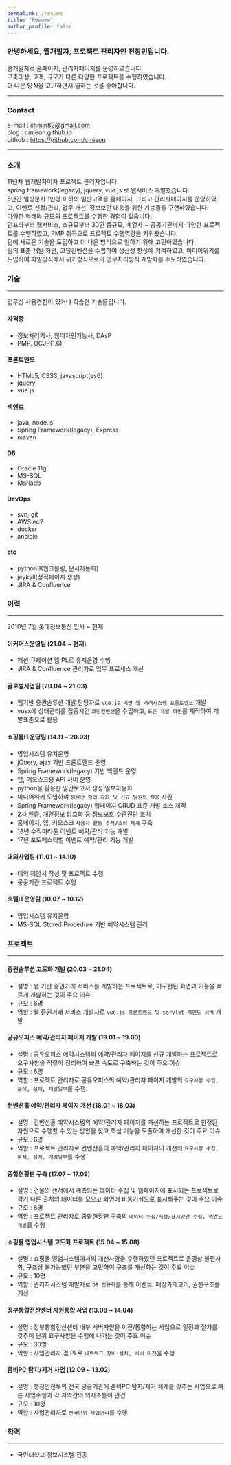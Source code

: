 ```yaml
---
permalink: /resume
title: "Resume"
author_profile: false
---
```


### 안녕하세요, 웹개발자, 프로젝트 관리자인 전창민입니다.   

웹개발자로 홈페이지, 관리자페이지를 운영하였습니다.   
구축대상, 고객, 규모가 다른 다양한 프로젝트를 수행하였습니다.   
더 나은 방식을 고민하면서 일하는 것을 좋아합니다.

---

### Contact
e-mail : chmin82@gmail.com   
blog : cmjeon.github.io   
github : https://github.com/cmjeon

---

### 소개

11년차 웹개발자이자 프로젝트 관리자입니다.   
spring framework(legacy), jquery, vue.js 로 웹서비스 개발했습니다.    
5년간 일방문자 1만명 이하의 일반고객용 홈페이지, 그리고 관리자페이지를 운영하였고, 이벤트 신청/관리, 업무 개선, 정보보안 대응을 위한 기능들을 구현하였습니다.    
다양한 형태와 규모의 프로젝트를 수행한 경험이 있습니다.    
인프라부터 웹서비스, 소규모부터 30인 중규모, 계열사 ~ 공공기관까지 다양한 프로젝트를 수행하였고, PMP 취득으로 프로젝트 수행역량을 키워왔습니다.   
팀에 새로운 기술을 도입하고 더 나은 방식으로 일하기 위해 고민하였습니다.    
팀의 표준 개발 화면, 코딩컨벤션을 수립하여 생산성 향상에 기여하였고, 미디어위키를 도입하여 파일방식에서 위키방식으로의 업무처리방식 개방화를 주도하였습니다.


### 기술

---

업무상 사용경험이 있거나 학습한 기술들입니다.

#### 자격증

- 정보처리기사, 웹디자인기능사, DAsP
- PMP, OCJP(1.6)

#### 프론트엔드

- HTML5, CSS3, javascript(es6)
- jquery
- vue.js

#### 백엔드

- java, node.js
- Spring Framework(legacy), Express
- maven

#### DB

- Oracle 11g
- MS-SQL
- Mariadb

#### DevOps

- svn, git
- AWS ec2
- docker
- ansible

#### etc

- python3(웹크롤링, 문서자동화)
- jeykyll(정적페이지 생성)
- JIRA & Confluence

### 이력

---

2010년 7월 롯데정보통신 입사 ~ 현재

#### 이커머스운영팀 (21.04 ~ 현재)

- 패션 큐레이션 앱 PL로 유지운영 수행
- JIRA & Confluence 관리자로 업무 프로세스 개선

#### 글로벌사업팀 (20.04 ~ 21.03)

- 웹기반 증권솔루션 개발 담당자로 `vue.js 기반 웹 거래시스템 프론트엔드` 개발
- vuex에 상태관리를 집중시킨 `코딩컨벤션`을 수립하고, `표준 개발 화면`를 제작하여 개발표준으로 활용

#### 쇼핑몰IT운영팀 (14.11 ~ 20.03)

- 영업시스템 유지운영
- jQuery, ajax 기반 프론트엔드 운영
- Spring Framework(legacy) 기반 백엔드 운영
- 앱, 키오스크용 API 서버 운영
- python을 활용한 일간보고서 생성 일부자동화
- 미디어위키 도입하여 `팀원간 협업 강화 및 신규 팀원의 적응` 지원
- Spring Framework(legacy) 웹페이지 CRUD 표준 개발 소스 제작
- 2차 인증, 개인정보 암호화 등 정보보호 수준진단 조치
- 홈페이지, 앱, 키오스크 `사용자 활동 추적/조회 체계` 구축
- 18년 수직마라톤 이벤트 예약/관리 기능 개발
- 17년 포토페스티벌 이벤트 예약/관리 기능 개발 

#### 대외사업팀 (11.01 ~ 14.10)

- 대외 제안서 작성 및 프로젝트 수행
- 공공기관 프로젝트 수행

#### 호텔IT운영팀 (10.07 ~ 10.12)

- 영업시스템 유지운영
- MS-SQL Stored Procedure 기반 예약시스템 관리

### 프로젝트

---

#### 증권솔루션 고도화 개발 (20.03 ~ 21.04)

- 설명 : 웹 기반 증권거래 서비스를 개발하는 프로젝트로, 미구현된 화면과 기능을 빠르게 개발하는 것이 주요 이슈
- 규모 : 6명
- 역할 : 웹 증권거래 서비스 개발자로 `vue.js 프론트엔드 및 servlet 백엔드 서버` 개발

#### 공유오피스 예약/관리자 페이지 개발 (19.01 ~ 19.03)

- 설명 : 공유오피스 예약시스템의 예약/관리자 페이지를 신규 개발하는 프로젝트로 요구사항을 적절히 정리하여 빠른 속도로 구축하는 것이 주요 이슈
- 규모 : 6명
- 역할 : 프로젝트 관리자로 공유오피스의 예약/관리자 페이지 개발의 `요구사항 수집, 분석, 설계, 개발일부`를 수행

#### 컨벤션홀 예약/관리자 페이지 개선 (18.01 ~ 18.03)

- 설명 : 컨벤션홀 예약시스템의 예약/관리자 페이지를 개선하는 프로젝트로 한정된 자원으로 수행할 수 있는 방안을 찾고 핵심 기능을 도출하여 개선한 것이 주요 이슈
- 규모 : 6명
- 역할 : 프로젝트 관리자로 컨벤션홀의 예약/관리자 페이지의 개선의 `요구사항 수집, 분석, 설계, 개발일부`를 수행

#### 종합현황판 구축 (17.07 ~ 17.09)

- 설명 : 건물의 센서에서 계측되는 데이터 수집 및 웹페이지에 표시되는 프로젝트로 각기 다른 출처의 데이터를 모으고 화면에 비동기식으로 표시해주는 것이 주요 이슈
- 규모 : 8명
- 역할 : 프로젝트 관리자로 종합현황판 구축의 `데이터 수집/저장/표시방안 수립, 백엔드 개발`를 수행

#### 쇼핑몰 영업시스템 고도화 프로젝트 (15.04 ~ 15.08)

- 설명 : 쇼핑몰 영업시스템에서의 개선사항을 수행하였던 프로젝트로 운영상 불편사항, 구조상 불가능했던 부분을 고민하여 구조를 개선하는 것이 주요 이슈 
- 규모 : 10명
- 역할 : 관리자시스템 개발자로 `DB 정규화`를 통해 이벤트, 매장카테고리, 권한구조를 개선

#### 정부통합전산센터 자원통합 사업 (13.08 ~ 14.04)

- 설명 : 정부통합전산센터 내부 서버자원을 이전/통합하는 사업으로 일정과 절차를 갖추어 단위 요구사항을 수행해 나가는 것이 주요 이슈
- 규모 : 30명
- 역할 : 사업관리자 겸 PL로 `네트워크 장비 설치, 서버 이전`을 수행

#### 좀비PC 탐지/제거 사업 (12.09 ~ 13.02)

- 설명 : 행정안전부의 전국 공공기관에 좀비PC 탐지/제거 체계를 갖추는 사업으로 빠른 사업수행과 각 지역간의 의사소통이 관건
- 규모 : 10명
- 역할 : 사업관리자로 `전국단위 사업관리`를 수행


### 학력

---

- 국민대학교 정보시스템 전공
